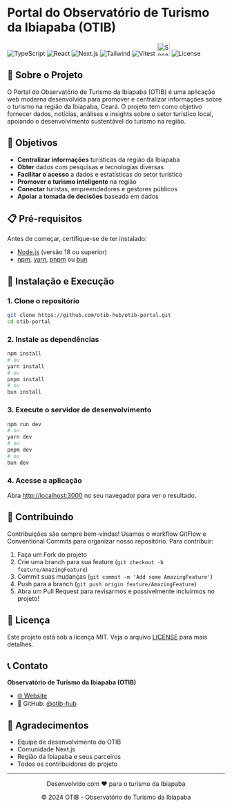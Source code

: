 # Portal do Observatório de Turismo da Ibiapaba (OTIB)

<div>
  <img src='https://img.shields.io/badge/typescript-%23007ACC.svg?style=for-the-badge&logo=typescript&logoColor=white' alt='TypeScript'>
  <img src="https://img.shields.io/badge/React-black?style=for-the-badge&logo=react" alt="React">
  <img src="https://img.shields.io/badge/Next.js-black?style=for-the-badge&logo=nextdotjs" alt="Next.js">
  <img src='https://img.shields.io/badge/tailwindcss-%2338B2AC.svg?style=for-the-badge&logo=tailwind-css&logoColor=white' alt='Tailwind'>
  <img src="https://img.shields.io/badge/Vitest-6E9F18?logo=vitest&logoColor=white&style=for-the-badge" alt="Vitest">
  <img src="https://sonarcloud.io/images/project_badges/sonarcloud-dark.svg" height="30px" alt="SonarQube">
  <img src="https://img.shields.io/badge/License-MIT-green?style=for-the-badge" alt="License">
  
</div>

## 🌟 Sobre o Projeto

O Portal do Observatório de Turismo da Ibiapaba (OTIB) é uma aplicação web moderna desenvolvida para promover e centralizar informações sobre o turismo na região da Ibiapaba, Ceará. O projeto tem como objetivo fornecer dados, notícias, análises e insights sobre o setor turístico local, apoiando o desenvolvimento sustentável do turismo na região.

## 🎯 Objetivos

- **Centralizar informações** turísticas da região da Ibiapaba
- **Obter** dados com pesquisas e tecnologias diversas
- **Facilitar o acesso** a dados e estatísticas do setor turístico
- **Promover o turismo inteligente** na região
- **Conectar** turistas, empreendedores e gestores públicos
- **Apoiar a tomada de decisões** baseada em dados

## 📋 Pré-requisitos

Antes de começar, certifique-se de ter instalado:

- [Node.js](https://nodejs.org/) (versão 18 ou superior)
- [npm](https://www.npmjs.com/), [yarn](https://yarnpkg.com/), [pnpm](https://pnpm.io/) ou [bun](https://bun.sh/)

## 🚀 Instalação e Execução

### 1. Clone o repositório
```bash
git clone https://github.com/otib-hub/otib-portal.git
cd otib-portal
```

### 2. Instale as dependências
```bash
npm install
# ou
yarn install
# ou
pnpm install
# ou
bun install
```

### 3. Execute o servidor de desenvolvimento
```bash
npm run dev
# ou
yarn dev
# ou
pnpm dev
# ou
bun dev
```

### 4. Acesse a aplicação
Abra [http://localhost:3000](http://localhost:3000) no seu navegador para ver o resultado.


## 🤝 Contribuindo

Contribuições são sempre bem-vindas! 
Usamos o workflow GitFlow e Conventional Commits para organizar nosso repositório. 
Para contribuir:

1. Faça um Fork do projeto
2. Crie uma branch para sua feature (`git checkout -b feature/AmazingFeature`)
3. Commit suas mudanças (`git commit -m 'Add some AmazingFeature'`)
4. Push para a branch (`git push origin feature/AmazingFeature`)
5. Abra um Pull Request para revisarmos e possivelmente incluirmos no projeto!

## 📄 Licença

Este projeto está sob a licença MIT. Veja o arquivo [LICENSE](LICENSE) para mais detalhes.

## 📞 Contato

**Observatório de Turismo da Ibiapaba (OTIB)**

- [🌐 Website](https://nupreds.ifce.edu.br/otib)
- 📱 GitHub: [@otib-hub](https://github.com/otib-hub)

## 🙏 Agradecimentos

- Equipe de desenvolvimento do OTIB
- Comunidade Next.js
- Região da Ibiapaba e seus parceiros
- Todos os contribuidores do projeto

---

<div align="center">
  <p>Desenvolvido com ❤️ para o turismo da Ibiapaba</p>
  <p>© 2024 OTIB - Observatório de Turismo da Ibiapaba</p>
</div>

